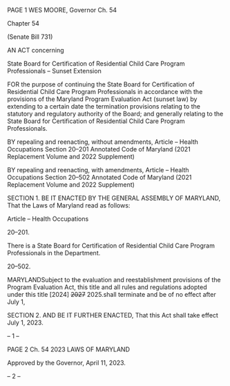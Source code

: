 PAGE 1
WES MOORE, Governor Ch. 54

Chapter 54

(Senate Bill 731)

AN ACT concerning

State Board for Certification of Residential Child Care Program Professionals
– Sunset Extension

FOR the purpose of continuing the State Board for Certification of Residential Child Care
Program Professionals in accordance with the provisions of the Maryland Program
Evaluation Act (sunset law) by extending to a certain date the termination provisions
relating to the statutory and regulatory authority of the Board; and generally
relating to the State Board for Certification of Residential Child Care Program
Professionals.

BY repealing and reenacting, without amendments,
Article – Health Occupations
Section 20–201
Annotated Code of Maryland
(2021 Replacement Volume and 2022 Supplement)

BY repealing and reenacting, with amendments,
Article – Health Occupations
Section 20–502
Annotated Code of Maryland
(2021 Replacement Volume and 2022 Supplement)

SECTION 1. BE IT ENACTED BY THE GENERAL ASSEMBLY OF MARYLAND,
That the Laws of Maryland read as follows:

Article – Health Occupations

20–201.

There is a State Board for Certification of Residential Child Care Program
Professionals in the Department.

20–502.

MARYLANDSubject to the evaluation and reestablishment provisions of the
Program Evaluation Act, this title and all rules and regulations adopted under this title
[2024] ~~2027~~ 2025.shall terminate and be of no effect after July 1,

SECTION 2. AND BE IT FURTHER ENACTED, That this Act shall take effect July
1, 2023.

– 1 –

PAGE 2
Ch. 54 2023 LAWS OF MARYLAND

Approved by the Governor, April 11, 2023.

– 2 –